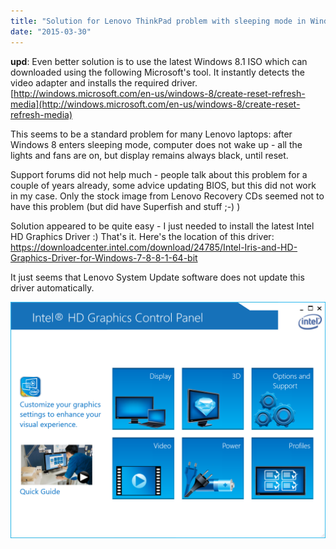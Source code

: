 ```yaml
---
title: "Solution for Lenovo ThinkPad problem with sleeping mode in Windows 8.1"
date: "2015-03-30"
---
```


**upd**: Even better solution is to use the latest Windows 8.1 ISO which can
downloaded using the following Microsoft's tool. It instantly detects the video
adapter and installs the required driver.
[http://windows.microsoft.com/en-us/windows-8/create-reset-refresh-media](http://windows.microsoft.com/en-us/windows-8/create-reset-refresh-media)

This seems to be a standard problem for many Lenovo laptops: after Windows 8
enters sleeping mode, computer does not wake up - all the lights and fans are
on, but display remains always black, until reset.

Support forums did not help much - people talk about this problem for a couple
of years already, some advice updating BIOS, but this did not work in my case.
Only the stock image from Lenovo Recovery CDs seemed not to have this problem
(but did have Superfish and stuff ;-) )

Solution appeared to be quite easy - I just needed to install the latest Intel
HD Graphics Driver :) That's it. Here's the location of this driver:
https://downloadcenter.intel.com/download/24785/Intel-Iris-and-HD-Graphics-Driver-for-Windows-7-8-8-1-64-bit

It just seems that Lenovo System Update software does not update this driver
automatically.

![1](images/1.png)
